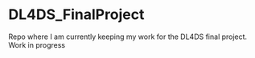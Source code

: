 # DL4DS_FinalProject
Repo where I am currently keeping my work for the DL4DS final project. Work in progress
